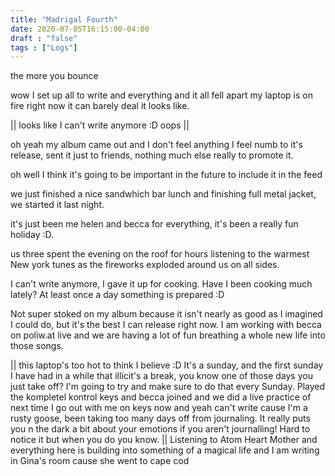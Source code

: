 ```yaml
---
title: "Madrigal Fourth"
date: 2020-07-05T16:15:00-04:00
draft : "false"
tags : ["Logs"]
---
```


<!--more-->

the more you bounce

wow I set up all to write and everything and it all fell apart
my laptop is on fire right now it can barely deal it looks like.

|| looks like I can't write anymore :D oops ||

oh yeah my album came out and I don't feel anything
I feel numb to it's release, sent it just to friends, nothing much else really to promote it.

oh well I think it's going to be important in the future to include it in the feed

we just finished a nice sandwhich bar lunch and finishing full metal jacket, we started it last night.

it's just been me helen and becca for everything, it's been a really fun holiday :D.

us three spent the evening on the roof for hours listening to the warmest New york tunes as the fireworks exploded around us on all sides.

I can't write anymore, I gave it up for cooking. Have I been cooking much lately? At least once a day something is prepared :D

Not super stoked on my album because it isn't nearly as good as I imagined I could do, but it's the best I can release right now.
I am working with becca on poliw.at live and we are having a lot of fun breathing a whole new life into those songs.

|| this laptop's too hot to think I believe :D It's a sunday, and the first sunday I have had in a while that illicit's a break, you know one of those days you just take off? I'm going to try and make sure to do that every Sunday. Played the kompletel kontrol keys and becca joined and we did a live practice of next time I go out with me on keys now and yeah can't write cause I'm a rusty goose, been taking too many days off from journaling. It really puts you n the dark a bit about your emotions if you aren't journalling!
Hard to notice it but when you do you know. || Listening to Atom Heart Mother and everything here is building into something of a magical life and I am writing in Gina's room cause she went to cape cod 

<!--

| Dailies        | Questions           | Answers  |
| ------------- |:-------------:| -----:|
| Read()      | *What did you read?* | X |
| Write()      | *What did you write?*      |   X |
| Create() | *What did you make?*      |    X |
| Exercise() | *Dance workout (or otherwise?)*      |    X |
| Audio() | *You recorded what:*      |    X |
| Video() | *You filmed what:*      |    X |
| Finish() | *You bounced what track:*      |    X |
| Live() | *You sang what live:*      |    X |
| Finish2() | *You made what visuals*      |    X |
| Phone() | *You called who:*      |    X |
| Share() | *Uploaded what to archive:*      |    X |
| PBD() | *You did what for PBD?*      |    X |
| Web() | *You did what to POLIW.AT?*      |    X |
| Love&Legacy() | *You did what for friends/fam?*      |    X |
| God() | *You're grateful for what?*      |    X |
<sub>v1.0</sub>

 -->

